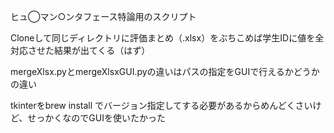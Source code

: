 ヒュ◯マン○ンタフェース特論用のスクリプト

Cloneして同じディレクトリに評価まとめ（.xlsx）をぶちこめば学生IDに値を全対応させた結果が出てくる（はず）

mergeXlsx.pyとmergeXlsxGUI.pyの違いはパスの指定をGUIで行えるかどうかの違い

tkinterをbrew install でバージョン指定してする必要があるからめんどくさいけど、せっかくなのでGUIを使いたかった
